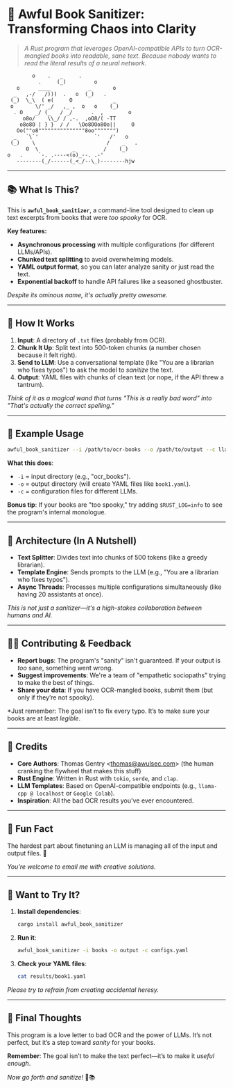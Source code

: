 # 🧪 Awful Book Sanitizer: Transforming Chaos into Clarity  

> *A Rust program that leverages OpenAI-compatible APIs to turn OCR-mangled books into readable, sane text. Because nobody wants to read the *literal* results of a neural network.*  

```
        o    .   _     .
          .     (_)         o
   o      ____            _       o
  _   ,-/   /)))  .   o  (_)   .
 (_)  \_\  ( e(     O             _
 o       \/' _/   ,_ ,  o   o    (_)
  . O    _/ (_   / _/      .  ,        o
     o8o/    \\_/ / ,-.  ,oO8/( -TT
    o8o8O | } }  / /   \Oo8OOo8Oo||     O
   Oo(""o8"""""""""""""""8oo""""""")
  _   `\`'                  `'   /'   o
 (_)    \                       /    _   .
      O  \           _         /    (_)
o   .     `-. .----<(o)_--. .-'
   --------(_/------(_<_/--\_)--------hjw
```

---

## 📚 What Is This?  

This is **`awful_book_sanitizer`**, a command-line tool designed to clean up text excerpts from books that were *too spooky* for OCR.  

**Key features:**  
- **Asynchronous processing** with multiple configurations (for different LLMs/APIs).  
- **Chunked text splitting** to avoid overwhelming models.  
- **YAML output format**, so you can later analyze sanity or just read the text.  
- **Exponential backoff** to handle API failures like a seasoned ghostbuster.  

*Despite its ominous name, it's actually pretty awesome.*  

---

## 🧩 How It Works

1. **Input**: A directory of `.txt` files (probably from OCR).  
2. **Chunk It Up**: Split text into 500-token chunks (a number chosen because it felt right).  
3. **Send to LLM**: Use a conversational template (like "You are a librarian who fixes typos") to ask the model to *sanitize* the text.  
4. **Output**: YAML files with chunks of clean text (or nope, if the API threw a tantrum).  

*Think of it as a magical wand that turns "This is a really bad word" into "That's actually the correct spelling."*

---

## 🧪 Example Usage  

```bash
awful_book_sanitizer --i /path/to/ocr-books --o /path/to/output --c llama-cpp-config.yaml google-colab-config.yaml
```

**What this does**:  
- `-i` = input directory (e.g., "ocr_books").  
- `-o` = output directory (will create YAML files like `book1.yaml`).  
- `-c` = configuration files for different LLMs.  

**Bonus tip**: If your books are "too spooky," try adding `$RUST_LOG=info` to see the program's internal monologue.  

---

## 🧠 Architecture (In A Nutshell)  

- **Text Splitter**: Divides text into chunks of 500 tokens (like a greedy librarian).  
- **Template Engine**: Sends prompts to the LLM (e.g., "You are a librarian who fixes typos").  
- **Async Threads**: Processes multiple configurations simultaneously (like having 20 assistants at once).  

*This is not just a sanitizer—it's a high-stakes collaboration between humans and AI.*  

---

## 🧑‍💻 Contributing & Feedback  

- **Report bugs**: The program's "sanity" isn't guaranteed. If your output is *too* sane, something went wrong.  
- **Suggest improvements**: We're a team of "empathetic sociopaths" trying to make the best of things.  
- **Share your data**: If you have OCR-mangled books, submit them (but only if they’re not spooky).  

*Just remember: The goal isn’t to fix every typo. It’s to make sure your books are at least *legible*.  

---

## 📌 Credits  

- **Core Authors**: Thomas Gentry \<thomas@awulsec.com\> (the human cranking the flywheel that makes this stuff)
- **Rust Engine**: Written in Rust with `tokio`, `serde`, and `clap`.  
- **LLM Templates**: Based on OpenAI-compatible endpoints (e.g., `llama-cpp @ localhost` or `Google Colab`).  
- **Inspiration**: All the bad OCR results you've ever encountered.  

---

## 🧠 Fun Fact  

The hardest part about finetuning an LLM is managing all of the input and output files. 🤔

*You’re welcome to email me with creative solutions.*  

--- 

## 🧪 Want to Try It?  

1. **Install dependencies**:  
   ```bash
   cargo install awful_book_sanitizer
   ```

2. **Run it**:  
   ```bash
   awful_book_sanitizer -i books -o output -c configs.yaml
   ```

3. **Check your YAML files**:  
   ```bash
   cat results/book1.yaml
   ```

*Please try to refrain from creating accidental heresy.*  

--- 

## 🧠 Final Thoughts  

This program is a love letter to bad OCR and the power of LLMs. It’s not perfect, but it’s a step toward *sanity* for your books.  

**Remember**: The goal isn’t to make the text perfect—it’s to make it *useful enough*.  

*Now go forth and sanitize!* 🧪📚
